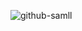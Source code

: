 ![github-samll]([https://cdn.discordapp.com/attachments/978409530629185607/1023883791795761233/unknown.png](https://carbon.now.sh/?bg=rgba%2528255%252C255%252C255%252C1%2529&t=blackboard&wt=none&l=auto&width=331&ds=false&dsyoff=20px&dsblur=68px&wc=true&wa=false&pv=4px&ph=9px&ln=true&fl=1&fm=Fira+Code&fs=14px&lh=152%2525&si=false&es=2x&wm=false&code=get%252520SmokeHub%252520%25253D%25253D%25252040%252525%25250A%25250ASmokeHub%252520Script%252520%25253D%25253D%25252010%252525%25250A%25250ASmokeHub%252520UI%252520%25253D%25253D%25252030%252525))
